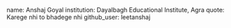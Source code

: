name: Anshaj Goyal
institution: Dayalbagh Educational Institute, Agra
quote: Karege nhi to bhadege nhi
github_user: leetanshaj
